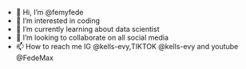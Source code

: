 - 👋 Hi, I’m @femyfede
- 👀 I’m interested in coding
- 🌱 I’m currently learning about data scientist 
- 💞️ I’m looking to collaborate on all social media
- 📫 How to reach me IG @kells-evy,TIKTOK @kells-evy and youtube @FedeMax
<!---
femyfede/femyfede is a ✨ special ✨ repository because its `README.md` (this file) appears on your GitHub profile.
You can click the Preview link to take a look at your changes.
--->
